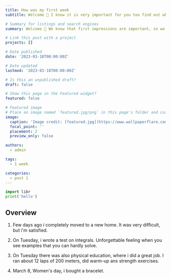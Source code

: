 ```yaml
---
title: How was my first week
subtitle: Welcome 👋 I know it is very important for you too find out what happened to me in first week.

# Summary for listings and search engines
summary: Welcome 👋 We know that first impressions are important, so we've populated your new site with some initial content to help you get familiar with everything in no time.

# Link this post with a project
projects: []

# Date published
date: '2023-03-18T00:00:00Z'

# Date updated
lastmod: '2023-03-18T00:00:00Z'

# Is this an unpublished draft?
draft: false

# Show this page in the Featured widget?
featured: false

# Featured image
# Place an image named `featured.jpg/png` in this page's folder and customize its options here.
image:
  caption: 'Image credit: [featured.jpg](https://www.wallpaperflare.com/comics-catwoman-wallpaper-yqefd)'
  focal_point: ''
  placement: 2
  preview_only: false

authors:
  - admin

tags:
  - 1 week

categories:
  - post 1
---
```


```python
import libr
print('hello')
```

## Overview

1. Few days ago i completely moved to a new home. It was very difficult, but i'm satisfied. 

2. On Tuesday, i wrote a test on integrals. Unforgettable feeling when you see examples that you can hardly solve. 

3. On Tuesday there was also physical education, where i did a great job. I ran about 12 laps of 200 meters, did warm-up ans strength exercises. 

4. March 8, Women's day, i bought a bracelet. 
